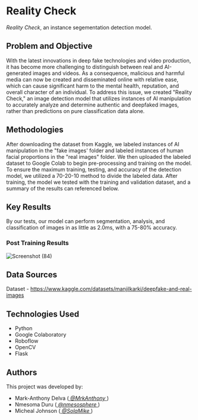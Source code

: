 # Reality Check
 _Reality Check_, an instance segementation detection model.


## Problem and Objective
With the latest innovations in deep fake technologies and video production, it has become more challenging to distinguish between real and AI-generated images and videos. As a consequence, malicious and harmful media can now be created and disseminated online with relative ease, which can cause significant harm to the mental health, reputation, and overall character of an individual. To address this issue, we created "Reality Check," an image detection model that utilizes instances of AI manipulation to accurately analyze and determine authentic and deepfaked images, rather than predictions on pure classification data alone.


## Methodologies
After downloading the dataset from Kaggle, we labeled instances of AI manipulation in the "fake images' folder and labeled instances of human facial proportions in the "real images" folder. We then uploaded the labeled dataset to Google Colab to begin pre-processing and training on the model. To ensure the maximum training, testing, and accuracy of the detection model, we utilized a 70-20-10 method to divide the labeled data. After training, the model we tested with the training and validation dataset, and a summary of the results can referenced below.

## Key Results
By our tests, our model can perform segmentation, analysis, and classification of images in as little as 2.0ms, with a 75-80% accuracy.

### Post Training Results
![Screenshot (84)](https://github.com/nmesosphere/Reality-Check/assets/65504077/887a4a1a-e5fe-450e-b3e8-020dd292996e)

## Data Sources
Dataset - https://www.kaggle.com/datasets/manjilkarki/deepfake-and-real-images

## Technologies Used
- Python
- Google Colaboratory
- Roboflow
- OpenCV
- Flask

## Authors
This project was developed by: 
- Mark-Anthony Delva ([ _@MrkAnthony_ ](https://github.com/MrkAnthony))
- Nmesoma Duru ([ _@nmesosphere_ ](https://github.com/nmesosphere))
- Micheal Johnson ([ _@SolaMike_ ](https://github.com/SolaMike))


